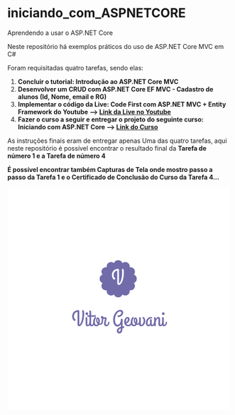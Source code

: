 # iniciando_com_ASPNETCORE
Aprendendo a usar o ASP.NET Core

Neste repositório há exemplos práticos do uso de ASP.NET Core MVC em C#

Foram requisitadas quatro tarefas, sendo elas:
1. **Concluir o tutorial: Introdução ao ASP.NET Core MVC**
2. **Desenvolver um CRUD com ASP.NET Core EF MVC - Cadastro de alunos (Id, Nome, email e RG)**
3. **Implementar o código da Live: Code First com ASP.NET MVC + Entity Framework do Youtube --> [Link da Live no Youtube](https://www.youtube.com/watch?v=KQ3CAUnDaSM
)**
4. **Fazer o curso a seguir e entregar o projeto do seguinte curso: Iniciando com ASP.NET Core --> [Link do Curso](https://desenvolvedor.io/curso-online-iniciando-com-asp-net-core)**

As instruções finais eram de entregar apenas Uma das quatro tarefas, aqui neste repositório é possível encontrar o resultado final da **Tarefa de número 1 e a Tarefa de número 4**

**É possível encontrar também Capturas de Tela onde mostro passo a passo da Tarefa 1 e o Certificado de Conclusão do Curso da Tarefa 4...**

![](Capturas_de_tela/V.png)
